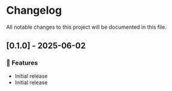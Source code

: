 # Changelog

All notable changes to this project will be documented in this file.

## [0.1.0] - 2025-06-02

### 🚀 Features

- Initial release
- Initial release

<!-- generated by git-cliff -->
